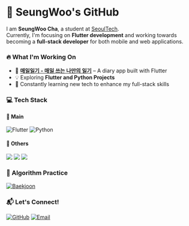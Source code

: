# 🚀 SeungWoo's GitHub

I am **SeungWoo Cha**, a student at [SeoulTech](https://www.seoultech.ac.kr).  
Currently, I'm focusing on **Flutter development** and working towards becoming a **full-stack developer** for both mobile and web applications.

### 🔥 What I'm Working On
- 📱 **[매일일기 - 매일 쓰는 나만의 일기](https://github.com/tmddn0920/Daily_Diary)** – A diary app built with Flutter
- 💡 Exploring **Flutter and Python Projects**
- 🌱 Constantly learning new tech to enhance my full-stack skills  

### 💻 Tech Stack

#### 🚀 Main
![Flutter](https://img.shields.io/badge/Flutter-02569B?style=for-the-badge&logo=flutter&logoColor=white)
![Python](https://img.shields.io/badge/Python-3776AB?style=for-the-badge&logo=python&logoColor=white)

#### 🧩 Others
<img src="https://img.shields.io/badge/C-A8B9CC?style=flat-square&logo=c&logoColor=white"/> <img src="https://img.shields.io/badge/Java-007396?style=flat-square&logo=java&logoColor=white"/> <img src="https://img.shields.io/badge/React-61DAFB?style=flat-square&logo=react&logoColor=black"/>

### 🧠 Algorithm Practice
[![Baekjoon](http://mazassumnida.wtf/api/generate_badge?boj=tmddn0920)](https://solved.ac/tmddn0920)


### 📬 Let's Connect!
[![GitHub](https://img.shields.io/badge/GitHub-000000?style=for-the-badge&logo=github&logoColor=white)](https://github.com/tmddn0920)
[![Email](https://img.shields.io/badge/Email-D14836?style=for-the-badge&logo=gmail&logoColor=white)](mailto:likepiano2424@gmail.com)
